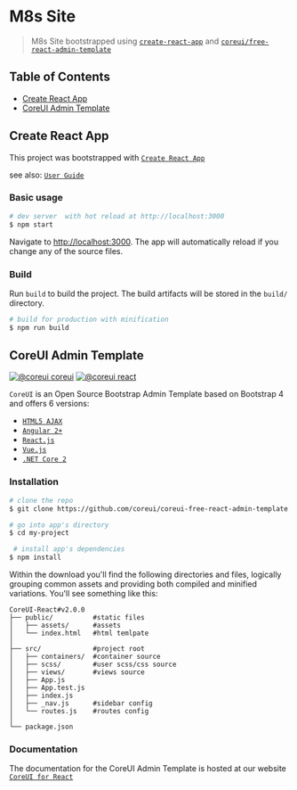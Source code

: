 
# M8s Site

 > M8s Site bootstrapped using [`create-react-app`](https://github.com/facebook/create-react-app) and [`coreui/free-react-admin-template`](https://github.com/coreui/coreui-free-react-admin-template)

## Table of Contents

* [Create React App](#create-react-app)
* [CoreUI Admin Template](#coreui-admin-template)

## Create React App
This project was bootstrapped with [`Create React App`](https://github.com/facebook/create-react-app)

see also: [`User Guide`](docs/CRA.md)

### Basic usage

``` bash
# dev server  with hot reload at http://localhost:3000
$ npm start
```

Navigate to [http://localhost:3000](http://localhost:3000). The app will automatically reload if you change any of the source files.

### Build

Run `build` to build the project. The build artifacts will be stored in the `build/` directory.

```bash
# build for production with minification
$ npm run build
```

## CoreUI Admin Template

[![@coreui coreui](https://img.shields.io/badge/@coreui%20-coreui-lightgrey.svg?style=flat-square)](https://github.com/coreui/coreui)
[![@coreui react](https://img.shields.io/badge/@coreui%20-react-lightgrey.svg?style=flat-square)](https://github.com/coreui/react)

`CoreUI` is an Open Source Bootstrap Admin Template based on Bootstrap 4 and offers 6 versions:

 * [`HTML5 AJAX`](https://github.com/coreui/free-bootstrap-admin-template-ajax)
 * [`Angular 2+`](https://github.com/coreui/free-angular-admin-template)
 * [`React.js`](https://github.com/coreui/free-react-admin-template)
 * [`Vue.js`](https://github.com/coreui/free-vue-admin-template)
 * [`.NET Core 2`](https://github.com/coreui/free-dotnet-admin-template)

### Installation

``` bash
# clone the repo
$ git clone https://github.com/coreui/coreui-free-react-admin-template.git my-project

# go into app's directory
$ cd my-project

 # install app's dependencies
$ npm install
```

Within the download you'll find the following directories and files, logically grouping common assets and providing both compiled and minified variations. You'll see something like this:

```
CoreUI-React#v2.0.0
├── public/          #static files
│   ├── assets/      #assets
│   └── index.html   #html temlpate
│
├── src/             #project root
│   ├── containers/  #container source
│   ├── scss/        #user scss/css source
│   ├── views/       #views source
│   ├── App.js
│   ├── App.test.js
│   ├── index.js
│   ├── _nav.js      #sidebar config
│   └── routes.js    #routes config
│
└── package.json
```

### Documentation

The documentation for the CoreUI Admin Template is hosted at our website [`CoreUI for React`](https://coreui.io/react/)
